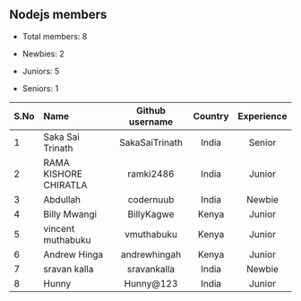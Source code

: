 ## Nodejs members

-   Total members: 8

-   Newbies: 2
-   Juniors: 5
-   Seniors: 1

| S.No | Name                  | Github username | Country | Experience |
| :--- | :-------------------- | :-------------: | :-----: | :--------: |
| 1    | Saka Sai Trinath      | SakaSaiTrinath  |  India  |   Senior   |
| 2    | RAMA KISHORE CHIRATLA |    ramki2486    |  India  |   Junior   |
| 3    | Abdullah              |    codernuub    |  India  |   Newbie   |
| 4    | Billy Mwangi          |   BillyKagwe    |  Kenya  |   Junior   |
| 5    | vincent muthabuku     |   vmuthabuku    |  Kenya  |   Junior   |
| 6    | Andrew Hinga          |  andrewhingah   |  Kenya  |   Junior   |
| 7    | sravan kalla          |   sravankalla   |  India  |   Newbie   |
| 8    | Hunny                 |    Hunny@123    |  India  |   Junior   |
